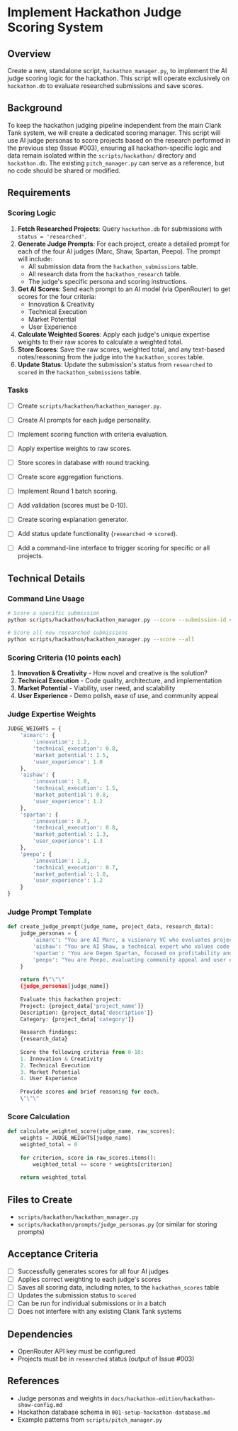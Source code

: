 # Implement Hackathon Judge Scoring System

## Overview
Create a new, standalone script, `hackathon_manager.py`, to implement the AI judge scoring logic for the hackathon. This script will operate exclusively on `hackathon.db` to evaluate researched submissions and save scores.

## Background
To keep the hackathon judging pipeline independent from the main Clank Tank system, we will create a dedicated scoring manager. This script will use AI judge personas to score projects based on the research performed in the previous step (Issue #003), ensuring all hackathon-specific logic and data remain isolated within the `scripts/hackathon/` directory and `hackathon.db`. The existing `pitch_manager.py` can serve as a reference, but no code should be shared or modified.

## Requirements

### Scoring Logic
1. **Fetch Researched Projects**: Query `hackathon.db` for submissions with `status = 'researched'`.
2. **Generate Judge Prompts**: For each project, create a detailed prompt for each of the four AI judges (Marc, Shaw, Spartan, Peepo). The prompt will include:
   - All submission data from the `hackathon_submissions` table.
   - All research data from the `hackathon_research` table.
   - The judge's specific persona and scoring instructions.
3. **Get AI Scores**: Send each prompt to an AI model (via OpenRouter) to get scores for the four criteria:
   - Innovation & Creativity
   - Technical Execution
   - Market Potential
   - User Experience
4. **Calculate Weighted Scores**: Apply each judge's unique expertise weights to their raw scores to calculate a weighted total.
5. **Store Scores**: Save the raw scores, weighted total, and any text-based notes/reasoning from the judge into the `hackathon_scores` table.
6. **Update Status**: Update the submission's status from `researched` to `scored` in the `hackathon_submissions` table.

### Tasks
- [ ] Create `scripts/hackathon/hackathon_manager.py`.
- [ ] Create AI prompts for each judge personality.
- [ ] Implement scoring function with criteria evaluation.
- [ ] Apply expertise weights to raw scores.
- [ ] Store scores in database with round tracking.
- [ ] Create score aggregation functions.
- [ ] Implement Round 1 batch scoring.
- [ ] Add validation (scores must be 0-10).
- [ ] Create scoring explanation generator.
- [ ] Add status update functionality (`researched` -> `scored`).
- [ ] Add a command-line interface to trigger scoring for specific or all projects.


## Technical Details

### Command Line Usage
```bash
# Score a specific submission
python scripts/hackathon/hackathon_manager.py --score --submission-id <id>

# Score all new researched submissions
python scripts/hackathon/hackathon_manager.py --score --all
```

### Scoring Criteria (10 points each)
1. **Innovation & Creativity** - How novel and creative is the solution?
2. **Technical Execution** - Code quality, architecture, and implementation
3. **Market Potential** - Viability, user need, and scalability
4. **User Experience** - Demo polish, ease of use, and community appeal

### Judge Expertise Weights
```python
JUDGE_WEIGHTS = {
    'aimarc': {
        'innovation': 1.2,
        'technical_execution': 0.8,
        'market_potential': 1.5,
        'user_experience': 1.0
    },
    'aishaw': {
        'innovation': 1.0,
        'technical_execution': 1.5,
        'market_potential': 0.8,
        'user_experience': 1.2
    },
    'spartan': {
        'innovation': 0.7,
        'technical_execution': 0.8,
        'market_potential': 1.3,
        'user_experience': 1.3
    },
    'peepo': {
        'innovation': 1.3,
        'technical_execution': 0.7,
        'market_potential': 1.0,
        'user_experience': 1.2
    }
}
```

### Judge Prompt Template
```python
def create_judge_prompt(judge_name, project_data, research_data):
    judge_personas = {
        'aimarc': "You are AI Marc, a visionary VC who evaluates projects for market disruption...",
        'aishaw': "You are AI Shaw, a technical expert who values code quality and architecture...",
        'spartan': "You are Degen Spartan, focused on profitability and economic viability...",
        'peepo': "You are Peepo, evaluating community appeal and user experience..."
    }
    
    return f\"\"\"
    {judge_personas[judge_name]}
    
    Evaluate this hackathon project:
    Project: {project_data['project_name']}
    Description: {project_data['description']}
    Category: {project_data['category']}
    
    Research findings:
    {research_data}
    
    Score the following criteria from 0-10:
    1. Innovation & Creativity
    2. Technical Execution  
    3. Market Potential
    4. User Experience
    
    Provide scores and brief reasoning for each.
    \"\"\"
```

### Score Calculation
```python
def calculate_weighted_score(judge_name, raw_scores):
    weights = JUDGE_WEIGHTS[judge_name]
    weighted_total = 0
    
    for criterion, score in raw_scores.items():
        weighted_total += score * weights[criterion]
    
    return weighted_total
```

## Files to Create
- `scripts/hackathon/hackathon_manager.py`
- `scripts/hackathon/prompts/judge_personas.py` (or similar for storing prompts)

## Acceptance Criteria
- [ ] Successfully generates scores for all four AI judges
- [ ] Applies correct weighting to each judge's scores
- [ ] Saves all scoring data, including notes, to the `hackathon_scores` table
- [ ] Updates the submission status to `scored`
- [ ] Can be run for individual submissions or in a batch
- [ ] Does not interfere with any existing Clank Tank systems

## Dependencies
- OpenRouter API key must be configured
- Projects must be in `researched` status (output of Issue #003)

## References
- Judge personas and weights in `docs/hackathon-edition/hackathon-show-config.md`
- Hackathon database schema in `001-setup-hackathon-database.md`
- Example patterns from `scripts/pitch_manager.py`